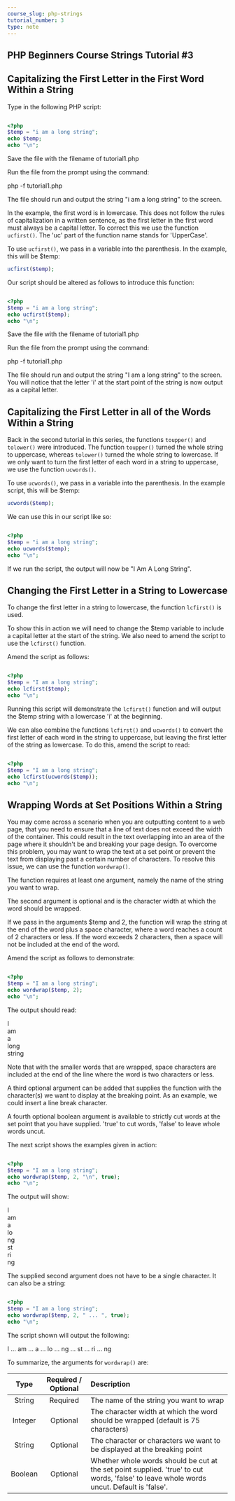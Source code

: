 ```yaml
---
course_slug: php-strings
tutorial_number: 3
type: note
---
```

## PHP Beginners Course Strings Tutorial #3

## Capitalizing the First Letter in the First Word Within a String


Type in the following PHP script:

```php

<?php
$temp = "i am a long string";
echo $temp;
echo "\n";
```

Save the file with the filename of tutorial1.php

Run the file from the prompt using the command:

php -f tutorial1.php

The file should run and output the string "i am a long string" to the screen.

In the example, the first word is in lowercase. This does not follow the rules of capitalization in a written sentence, as the first letter in the first word must always be a capital letter.
To correct this we use the function `ucfirst()`. The 'uc' part of the function name stands for 'UpperCase'.

To use `ucfirst()`, we pass in a variable into the parenthesis. In the example, this will be $temp:

```php
ucfirst($temp);
```

Our script should be altered as follows to introduce this function:

```php

<?php
$temp = "i am a long string";
echo ucfirst($temp);
echo "\n";
```

Save the file with the filename of tutorial1.php

Run the file from the prompt using the command:

php -f tutorial1.php

The file should run and output the string "I am a long string" to the screen.
You will notice that the letter 'i' at the start point of the string is now output as a capital letter.


## Capitalizing the First Letter in all of the Words Within a String

Back in the second tutorial in this series, the functions `toupper()` and `tolower()` were introduced. The function `toupper()` turned the whole string to uppercase, whereas `tolower()` turned the whole string to lowercase.
If we only want to turn the first letter of each word in a string to uppercase, we use the function `ucwords()`.

To use `ucwords()`, we pass in a variable into the parenthesis. In the example script, this will be $temp:

```php
ucwords($temp);
```

We can use this in our script like so:

```php

<?php
$temp = "i am a long string";
echo ucwords($temp);
echo "\n";
```

If we run the script, the output will now be "I Am A Long String".

## Changing the First Letter in a String to Lowercase

To change the first letter in a string to lowercase, the function `lcfirst()` is used.

To show this in action we will need to change the $temp variable to include a capital letter at the start of the string. We also need to amend the script to use the `lcfirst()` function.

Amend the script as follows:

```php

<?php
$temp = "I am a long string";
echo lcfirst($temp);
echo "\n";
```

Running this script will demonstrate the `lcfirst()` function and will output the $temp string with a lowercase 'i' at the beginning.

We can also combine the functions `lcfirst()` and `ucwords()` to convert the first letter of each word in the string to uppercase, but leaving the first letter of the string as lowercase.
To do this, amend the script to read:

```php

<?php
$temp = "I am a long string";
echo lcfirst(ucwords($temp));
echo "\n";
```


## Wrapping Words at Set Positions Within a String

You may come across a scenario when you are outputting content to a web page, that you need to ensure that a line of text does not exceed the width of the container. This could result in the text overlapping into an area of the page where it shouldn't be and breaking your page design.
To overcome this problem, you may want to wrap the text at a set point or prevent the text from displaying past a certain number of characters.
To resolve this issue, we can use the function `wordwrap()`.

The function requires at least one argument, namely the name of the string you want to wrap.

The second argument is optional and is the character width at which the word should be wrapped.

If we pass in the arguments $temp and 2, the function will wrap the string at the end of the word plus a space character, where a word reaches a count of 2 characters or less.
If the word exceeds 2 characters, then a space will not be included at the end of the word.

Amend the script as follows to demonstrate:

```php

<?php
$temp = "I am a long string";
echo wordwrap($temp, 2);
echo "\n";
```

The output should read:

I  
am  
a  
long  
string  

Note that with the smaller words that are wrapped, space characters are included at the end of the line where the word is two characters or less.

A third optional argument can be added that supplies the function with the character(s) we want to display at the breaking point. As an example, we could insert a line break character.

A fourth optional boolean argument is available to strictly cut words at the set point that you have supplied. 'true' to cut words, 'false' to leave whole words uncut.

The next script shows the examples given in action:

```php

<?php
$temp = "I am a long string";
echo wordwrap($temp, 2, "\n", true);
echo "\n";
```

The output will show:

I  
am  
a  
lo  
ng  
st  
ri  
ng  

 
The supplied second argument does not have to be a single character. It can also be a string:

```php

<?php
$temp = "I am a long string";
echo wordwrap($temp, 2, " ... ", true);
echo "\n";
```

The script shown will output the following:

I ... am ... a ... lo ... ng ... st ... ri ... ng

To summarize, the arguments for `wordwrap()` are:

Type | Required / Optional | Description
:-----:|:---------------------:|:------------
String | Required | The name of the string you want to wrap
Integer| Optional | The character width at which the word should be wrapped (default is 75 characters)
String |  Optional |  The character or characters we want to be displayed at the breaking point
Boolean |  Optional |  Whether whole words should be cut at the set point supplied.  'true' to cut words, 'false' to leave whole words uncut. Default is 'false'. 

